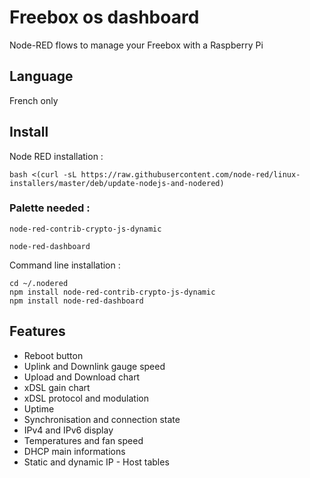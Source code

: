 # Freebox os dashboard
Node-RED flows to manage your Freebox with a Raspberry Pi
## Language
French only
## Install
Node RED installation :
```
bash <(curl -sL https://raw.githubusercontent.com/node-red/linux-installers/master/deb/update-nodejs-and-nodered)
```

### Palette needed :
```
node-red-contrib-crypto-js-dynamic
```
```
node-red-dashboard
```
Command line installation :
```
cd ~/.nodered
npm install node-red-contrib-crypto-js-dynamic
npm install node-red-dashboard
```
## Features
- Reboot button
- Uplink and Downlink gauge speed
- Upload and Download chart
- xDSL gain chart
- xDSL protocol and modulation
- Uptime
- Synchronisation and connection state
- IPv4 and IPv6 display
- Temperatures and fan speed
- DHCP main informations
- Static and dynamic IP - Host tables
